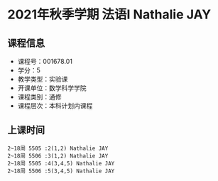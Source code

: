 # 2021年秋季学期 法语Ⅰ Nathalie JAY






## 课程信息

- 课程号：001678.01
- 学分：5
- 教学类型：实验课
- 开课单位：数学科学学院
- 课程类别：通修
- 课程层次：本科计划内课程

## 上课时间

```
2~18周 5505 :2(1,2) Nathalie JAY
2~18周 5506 :3(1,2) Nathalie JAY
2~18周 5505 :4(3,4,5) Nathalie JAY
2~18周 5506 :5(3,4,5) Nathalie JAY
```

